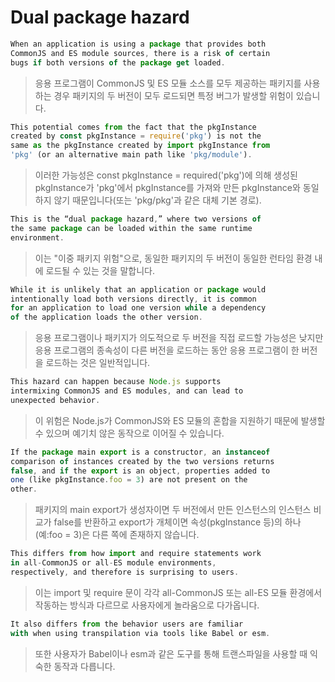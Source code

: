 # Dual package hazard

```jsx
When an application is using a package that provides both 
CommonJS and ES module sources, there is a risk of certain 
bugs if both versions of the package get loaded.
```

> 응용 프로그램이 CommonJS 및 ES 모듈 소스를 모두 제공하는 패키지를 사용하는 경우 패키지의 두 버전이 모두 로드되면 특정 버그가 발생할 위험이 있습니다.
> 

```jsx
This potential comes from the fact that the pkgInstance 
created by const pkgInstance = require('pkg') is not the 
same as the pkgInstance created by import pkgInstance from 
'pkg' (or an alternative main path like 'pkg/module').
```

> 이러한 가능성은 const pkgInstance = required('pkg')에 의해 생성된 pkgInstance가 'pkg'에서 pkgInstance를 가져와 만든 pkgInstance와 동일하지 않기 때문입니다(또는 'pkg/pkg'과 같은 대체 기본 경로).
> 

```jsx
This is the “dual package hazard,” where two versions of 
the same package can be loaded within the same runtime 
environment.
```

> 이는 "이중 패키지 위험"으로, 동일한 패키지의 두 버전이 동일한 런타임 환경 내에 로드될 수 있는 것을 말합니다.
> 

```jsx
While it is unlikely that an application or package would 
intentionally load both versions directly, it is common 
for an application to load one version while a dependency 
of the application loads the other version.
```

> 응용 프로그램이나 패키지가 의도적으로 두 버전을 직접 로드할 가능성은 낮지만 응용 프로그램의 종속성이 다른 버전을 로드하는 동안 응용 프로그램이 한 버전을 로드하는 것은 일반적입니다.
> 

```jsx
This hazard can happen because Node.js supports 
intermixing CommonJS and ES modules, and can lead to 
unexpected behavior.
```

> 이 위험은 Node.js가 CommonJS와 ES 모듈의 혼합을 지원하기 때문에 발생할 수 있으며 예기치 않은 동작으로 이어질 수 있습니다.
> 

```jsx
If the package main export is a constructor, an instanceof 
comparison of instances created by the two versions returns
false, and if the export is an object, properties added to 
one (like pkgInstance.foo = 3) are not present on the 
other.
```

> 패키지의 main export가 생성자이면 두 버전에서 만든 인스턴스의 인스턴스 비교가 false를 반환하고 export가 개체이면 속성(pkgInstance 등)의 하나(예:foo = 3)은 다른 쪽에 존재하지 않습니다.
> 

```jsx
This differs from how import and require statements work 
in all-CommonJS or all-ES module environments, 
respectively, and therefore is surprising to users.
```

> 이는 import 및 require 문이 각각 all-CommonJS 또는 all-ES 모듈 환경에서 작동하는 방식과 다르므로 사용자에게 놀라움으로 다가옵니다.
> 

```jsx
It also differs from the behavior users are familiar 
with when using transpilation via tools like Babel or esm.
```

> 또한 사용자가 Babel이나 esm과 같은 도구를 통해 트랜스파일을 사용할 때 익숙한 동작과 다릅니다.
>